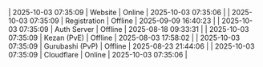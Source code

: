 | 2025-10-03 07:35:09 | Website | Online | 2025-10-03 07:35:06 |
| 2025-10-03 07:35:09 | Registration | Offline | 2025-09-09 16:40:23 |
| 2025-10-03 07:35:09 | Auth Server | Offline | 2025-08-18 09:33:31 |
| 2025-10-03 07:35:09 | Kezan (PvE) | Offline | 2025-08-03 17:58:02 |
| 2025-10-03 07:35:09 | Gurubashi (PvP) | Offline | 2025-08-23 21:44:06 |
| 2025-10-03 07:35:09 | Cloudflare | Online | 2025-10-03 07:35:06 |
